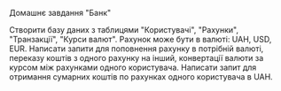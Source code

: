 Домашнє завдання "Банк"

Створити базу даних з таблицями "Користувачі", "Рахунки", "Транзакції", "Курси валют".
Рахунок може бути в валюті: UAH, USD, EUR.
Написати запити для поповнення рахунку в потрібній валюті, переказу коштів з одного рахунку на інший, конвертації валюти за курсом між рахунками одного користувача.
Написати запит для отримання сумарних коштів по рахунках одного користувача в UAH.
